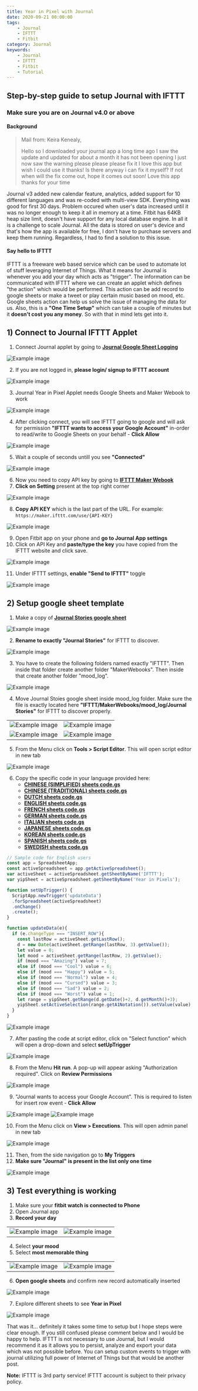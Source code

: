 ```yaml
---
title: Year in Pixel with Journal
date: 2020-09-21 00:00:00
tags:
    - Journal
    - IFTTT
    - Fitbit
category: Journal
keywords:
    - Journal
    - IFTTT
    - Fitbit
    - Tutorial
---
```

## Step-by-step guide to setup Journal with IFTTT
### Make sure you are on Journal v4.0 or above

#### Background

> Mail from: Keira Kenealy,
>
> Hello so I downloaded your journal app a long time ago I saw the update and updated for about a month it has not been opening I just now saw the warning please please please fix it I love this app but wish I could use it thanks! Is there anyway i can fix it myself? If not when will the fix come out, hope it comes out soon!
> Love this app thanks for your time

Journal v3 added new calendar feature, analytics, added support for 10 different languages and was re-coded with multi-view SDK. Everything was good for first 30 days. Problem occured when user's data increased until it was no longer enough to keep it all in memory at a time. Fitbit has 64KB heap size limit, doesn't have support for any local database engine. In all it is a challenge to scale Journal. All the data is stored on user's device and that's how the app is available for free, I don't have to purchase servers and keep them running. Regardless, I had to find a solution to this issue.


#### Say hello to IFTTT

IFTTT is a freeware web based service which can be used to automate lot of stuff leveraging Internet of Things. What it means for Journal is whenever you add your day which acts as "trigger". The information can be communicated with IFTTT where we can create an applet which defines "the action" which would be performed. This action can be add record to google sheets or make a tweet or play certain music based on mood, etc. Google sheets action can help us solve the issue of managing the data for us. Also, this is a **"One Time Setup"** which can take a couple of minutes but it **doesn't cost you any money**. So with that in mind lets get into it.

## 1) Connect to Journal IFTTT Applet 
1. Connect Journal applet by going to **[Journal Google Sheet Logging](https://ifttt.com/applets/qx5mK2Sa)**

![Example image](/blog/img/1.png)

2. If you are not logged in, **please login/ signup to IFTTT account**

![Example image](/blog/img/2.png)

3. Journal Year in Pixel Applet needs Google Sheets and Maker Webook to work

![Example image](/blog/img/4.png)

4. After clicking connect, you will see IFTTT going to google and will ask for permission __"IFTTT wants to access your Google Account"__ in-order to read/write to Google Sheets on your behalf - **Click Allow**

![Example image](/blog/img/5.png)

5. Wait a couple of seconds untill you see **"Connected"**

![Example image](/blog/img/9.png)

6. Now you need to copy API key by going to **[IFTTT Maker Webook](https://ifttt.com/maker_webhooks)**
7. **Click on Setting** present at the top right corner

![Example image](/blog/img/11.png)

8. **Copy API KEY** which is the last part of the URL. For example: 
```https://maker.ifttt.com/use/{API-KEY}```

![Example image](/blog/img/13.png)

9. Open Fitbit app on your phone and **go to Journal App settings**
10. Click on API Key and **paste/type the key** you have copied from the IFTTT website and click save.

![Example image](/blog/img/15.png)

11. Under IFTTT settings, **enable "Send to IFTTT"** toggle

![Example image](/blog/img/16.png)

## 2) Setup google sheet template
1. Make a copy of **[Journal Stories google sheet](https://docs.google.com/spreadsheets/d/1bIL64_YKdZj1kya-PvUZ96bLhh7sKHUXAyuXQmoWcOc/copy)**

![Example image](/blog/img/17.png)

2. **Rename to exactly "Journal Stories"** for IFTTT to discover.

![Example image](/blog/img/19.png)

3. You have to create the following folders named exactly "IFTTT". Then inside that folder create another folder "MakerWebooks". Then inside that create another folder "mood_log".

![Example image](/blog/img/20.png)

4. Move Journal Stoies google sheet inside mood_log folder. Make sure the file is exactly located here **"IFTTT/MakerWebooks/mood_log/Journal Stories"** for IFTTT to discover properly.

| | |
------------------------- | -------------------------
| ![Example image](/blog/img/21.png) | ![Example image](/blog/img/22.png) |
| ![Example image](/blog/img/23.png) | ![Example image](/blog/img/24.png) |

5. From the  Menu click on **Tools > Script Editor**. This will open script editor in new tab

![Example image](/blog/img/25.png)

6. Copy the specific code in your language provided here:
    + **[CHINESE (SIMPLIFIED) sheets code.gs](https://gist.github.com/itsnikhil/69c3478f19e9cc33e96659a90f27d458#file-chinese_simple_journal_ifttt_sheets_code-gs)**
    + **[CHINESE (TRADITIONAL) sheets code.gs](https://gist.github.com/itsnikhil/69c3478f19e9cc33e96659a90f27d458#file-chinese_traditional_journal_ifttt_sheets_code-gs)**
    + **[DUTCH sheets code.gs](https://gist.github.com/itsnikhil/69c3478f19e9cc33e96659a90f27d458#file-dutch_journal_ifttt_sheets_code-gs)**
    + **[ENGLISH sheets code.gs](https://gist.github.com/itsnikhil/69c3478f19e9cc33e96659a90f27d458#file-english_journal_ifttt_sheets_code-gs)**
    + **[FRENCH sheets code.gs](https://gist.github.com/itsnikhil/69c3478f19e9cc33e96659a90f27d458#file-french_journal_ifttt_sheets_code-gs)**
    + **[GERMAN sheets code.gs](https://gist.github.com/itsnikhil/69c3478f19e9cc33e96659a90f27d458#file-german_journal_ifttt_sheets_code-gs)**
    + **[ITALIAN sheets code.gs](https://gist.github.com/itsnikhil/69c3478f19e9cc33e96659a90f27d458#file-italian_journal_ifttt_sheets_code-gs)**
    + **[JAPANESE sheets code.gs](https://gist.github.com/itsnikhil/69c3478f19e9cc33e96659a90f27d458#file-japanese_journal_ifttt_sheets_code-gs)**
    + **[KOREAN sheets code.gs](https://gist.github.com/itsnikhil/69c3478f19e9cc33e96659a90f27d458#file-korean_journal_ifttt_sheets_code-gs)**
    + **[SPANISH sheets code.gs](https://gist.github.com/itsnikhil/69c3478f19e9cc33e96659a90f27d458#file-spanish_journal_ifttt_sheets_code-gs)**
    + **[SWEDISH sheets code.gs](https://gist.github.com/itsnikhil/69c3478f19e9cc33e96659a90f27d458#file-swedish_journal_ifttt_sheets_code-gs)**

```js
// Sample code for English users
const app = SpreadsheetApp;
const activeSpreadsheet = app.getActiveSpreadsheet();
var activeSheet = activeSpreadsheet.getSheetByName('IFTTT');
var yipSheet = activeSpreadsheet.getSheetByName('Year in Pixels');

function setUpTrigger() {
  ScriptApp.newTrigger('updateData')
  .forSpreadsheet(activeSpreadsheet)
  .onChange()
  .create();
}

function updateData(e){
  if (e.changeType === "INSERT_ROW"){
    const lastRow = activeSheet.getLastRow();
    d = new Date(activeSheet.getRange(lastRow, 3).getValue());
    let value = 0;
    let mood = activeSheet.getRange(lastRow, 2).getValue();
    if (mood === "Amazing") value = 7;
    else if (mood === "Cool") value = 6;
    else if (mood === "Happy") value = 5;
    else if (mood === "Normal") value = 4;
    else if (mood === "Cursed") value = 3;
    else if (mood === "Sad") value = 2;
    else if (mood === "Worst") value = 1;
    let range = yipSheet.getRange(d.getDate()+2, d.getMonth()+3);
    yipSheet.setActiveSelection(range.getA1Notation()).setValue(value);
  }
}
```

![Example image](/blog/img/26.png)

7. After pasting the code at script editor, click on "Select function" which will open a drop-down and select **setUpTrigger**

![Example image](/blog/img/27.png)

8. From the Menu **Hit run**. A pop-up will appear asking "Authorization required". Click on **Review Permissions** 

![Example image](/blog/img/28.png)

9. "Journal wants to access your Google Account". This is required to listen for insert row event - **Click Allow**

![Example image](/blog/img/29.png)
![Example image](/blog/img/31.png)

10. From the Menu click on **View > Executions**. This will open admin panel in new tab

![Example image](/blog/img/32.png)

11. Then, from the side navigation go to **My Triggers**
12. **Make sure "Journal" is present in the list only one time**

![Example image](/blog/img/34.png)

## 3) Test everything is working
1. Make sure your **fitbit watch is connected to Phone**
2. Open Journal app
3. **Record your day**

| | |
------------------------- | -------------------------
| ![Example image](/blog/img/35.png) | ![Example image](/blog/img/36.png) |

4. Select **your mood**
5. Select **most memorable thing**

| | |
------------------------- | -------------------------
| ![Example image](/blog/img/37.png) | ![Example image](/blog/img/38.png) |

6. **Open google sheets** and confirm new record automatically inserted

![Example image](/blog/img/39.png)

7. Explore different sheets to see **Year in Pixel**

![Example image](/blog/img/40.png)


That was it... definitely it takes some time to setup but I hope steps were clear enough. If you still confused please comment below and I would be happy to help. IFTTT is not necessary to use Journal, but I would recommend it as it allows you to persist, analyze and export your data which was not possible before. 
You can setup custom events to trigger with journal utilizing full power of Internet of Things but that would be another post.

**Note:** IFTTT is 3rd party service! IFTTT account is subject to their privacy policy.